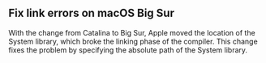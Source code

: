 ## Fix link errors on macOS Big Sur

With the change from Catalina to Big Sur, Apple moved the location of the System library, which broke the linking phase of the compiler. This change fixes the problem by specifying the absolute path of the System library.
